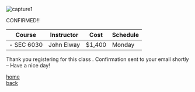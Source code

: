 ![capture1](https://user-images.githubusercontent.com/44885441/48521130-2ff67780-e841-11e8-8efa-807518dbd66f.PNG)

CONFIRMED!!

| Course       | Instructor   | Cost    | Schedule  |
|--------------|--------------|---------|-----------|
| - SEC 6030   | John Elway   | $1,400  | Monday    |

Thank you registering for this class . Confirmation sent to your email shortly – Have a nice day!

[home](https://cezenekwe.github.io/backup/)
<br>
[back](https://cezenekwe.github.io/backup/Program-3.html)
